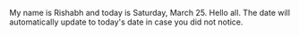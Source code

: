 My name is Rishabh and today is Saturday, March 25. Hello all. The date will automatically update to today's date in case you did not notice.
